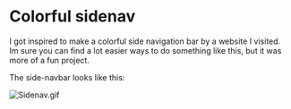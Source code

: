 # Colorful sidenav

I got inspired to make a colorful side navigation bar by a website I visited.
Im sure you can find a lot easier ways to do something like this, but it was more of a fun project.

The side-navbar looks like this:  

![Sidenav.gif](https://github.com/Kristianbarkhald/test-navbar/blob/master/Sidenav.gif)
